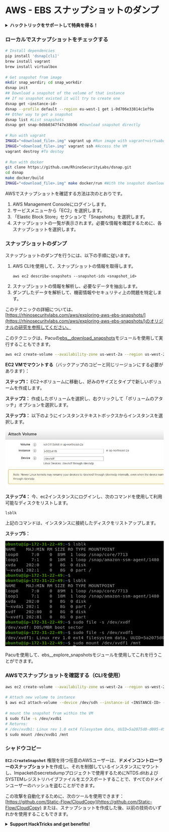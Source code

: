 # AWS - EBS スナップショットのダンプ

<details>

<summary><strong>ハックトリックをサポートして特典を得る！</strong></summary>

* **HackTricks** で **会社の広告を見たい場合や、最新バージョンの PEASS を入手したい場合、または HackTricks を PDF でダウンロードしたい場合は、[**サブスクリプションプラン**](https://github.com/sponsors/carlospolop) をチェックしてください！
* [**公式の PEASS & HackTricks スワッグ**](https://peass.creator-spring.com) を手に入れましょう
* [**The PEASS Family**](https://opensea.io/collection/the-peass-family) を見つけて、独占的な [**NFT**](https://opensea.io/collection/the-peass-family) のコレクションを発見しましょう
* 💬 [**Discord グループ**](https://discord.gg/hRep4RUj7f) または [**Telegram グループ**](https://t.me/peass) に参加するか、**Twitter** 🐦 [**@carlospolopm**](https://twitter.com/carlospolopm) をフォローしてください。
* **ハッキングのトリックを共有するには、** [**HackTricks**](https://github.com/carlospolop/hacktricks) と [**HackTricks Cloud**](https://github.com/carlospolop/hacktricks-cloud) の GitHub リポジトリに PR を提出してください。

</details>

### ローカルでスナップショットをチェックする
```bash
# Install dependencies
pip install 'dsnap[cli]'
brew install vagrant
brew install virtualbox

# Get snapshot from image
mkdir snap_wordir; cd snap_workdir
dsnap init
## Download a snapshot of the volume of that instance
## If no snapshot existed it will try to create one
dsnap get <instance-id>
dsnap --profile default --region eu-west-1 get i-0d706e33814c1ef9a
## Other way to get a snapshot
dsnap list #List snapshots
dsnap get snap-0dbb0347f47e38b96 #Download snapshot directly

# Run with vagrant
IMAGE="<download_file>.img" vagrant up #Run image with vagrant+virtuabox
IMAGE="<download_file>.img" vagrant ssh #Access the VM
vagrant destroy #To destoy

# Run with docker
git clone https://github.com/RhinoSecurityLabs/dsnap.git
cd dsnap
make docker/build
IMAGE="<download_file>.img" make docker/run #With the snapshot downloaded
```
AWSでスナップショットを確認する方法は次のとおりです。

1. AWS Management Consoleにログインします。
2. サービスメニューから「EC2」を選択します。
3. 「Elastic Block Store」セクションで「Snapshots」を選択します。
4. スナップショットの一覧が表示されます。必要な情報を確認するために、各スナップショットを選択します。

### スナップショットのダンプ

スナップショットのダンプを行うには、以下の手順に従います。

1. AWS CLIを使用して、スナップショットの情報を取得します。
   ```
   aws ec2 describe-snapshots --snapshot-ids <snapshot_id>
   ```
2. スナップショットの情報を解析し、必要なデータを抽出します。
3. ダンプしたデータを解析して、機密情報やセキュリティ上の問題を特定します。

このテクニックの詳細については、[https://rhinosecuritylabs.com/aws/exploring-aws-ebs-snapshots/](https://rhinosecuritylabs.com/aws/exploring-aws-ebs-snapshots/)のオリジナルの研究を参照してください。

このテクニックは、Pacuの[ebs\_\_download\_snapshots](https://github.com/RhinoSecurityLabs/pacu/wiki/Module-Details#ebs\_\_download\_snapshots)モジュールを使用して実行することもできます。
```bash
aws ec2 create-volume --availability-zone us-west-2a --region us-west-2  --snapshot-id  snap-0b49342abd1bdcb89
```
**EC2 VMでマウントする**（バックアップのコピーと同じリージョンにする必要があります）：

**ステップ1：** EC2→ボリュームに移動し、好みのサイズとタイプで新しいボリュームを作成します。

**ステップ2：** 作成したボリュームを選択し、右クリックして「ボリュームのアタッチ」オプションを選択します。

**ステップ3：** 以下のようにインスタンステキストボックスからインスタンスを選択します。

![](<../../../../.gitbook/assets/image (6) (1) (1).png>)

**ステップ4：** 今、ec2インスタンスにログインし、次のコマンドを使用して利用可能なディスクをリストします。
```
lsblk
```
上記のコマンドは、インスタンスに接続したディスクをリストアップします。

**ステップ5：**

![](<../../../../.gitbook/assets/image (59).png>)

Pacuを使用して、ebs\_\_explore\_snapshotsモジュールを使用してこれを行うことができます。

### AWSでスナップショットを確認する（CLIを使用）
```bash
aws ec2 create-volume --availability-zone us-west-2a --region us-west-2 --snapshot-id <snap-0b49342abd1bdcb89>

# Attach new volume to instance
$ aws ec2 attach-volume --device /dev/sdh --instance-id <INSTANCE-ID> --volume-id <VOLUME-ID>

# mount the snapshot from within the VM
$ sudo file -s /dev/xvdb1
# Returns:
# /dev/xvdb1: Linux rev 1.0 ext4 filesystem data, UUID=5a2075d0-d095-4511-bef9-802fd8a7610e, volume name "cloudimg-rootfs" (extents) (large files) (huge files)
$ sudo mount /dev/xvdb1 /mnt
```
### シャドウコピー

**`EC2:CreateSnapshot`** 権限を持つ任意のAWSユーザーは、**ドメインコントローラーのスナップショット**を作成し、それを制御しているインスタンスにマウントし、Impacketのsecretsdumpプロジェクトで使用するためにNTDS.ditおよびSYSTEMレジストリハイブファイルをエクスポートすることで、すべてのドメインユーザーのハッシュを盗むことができます。

この攻撃を自動化するために、次のツールを使用できます：[https://github.com/Static-Flow/CloudCopy](https://github.com/Static-Flow/CloudCopy) または、スナップショットを作成した後、以前の技術のいずれかを使用することもできます。

<details>

<summary><strong>Support HackTricks and get benefits!</strong></summary>

* **HackTricksで会社を宣伝したい**場合や、**最新バージョンのPEASSを入手したい**場合は、[**SUBSCRIPTION PLANS**](https://github.com/sponsors/carlospolop)をチェックしてください！
* [**公式PEASS＆HackTricksグッズ**](https://peass.creator-spring.com)を手に入れる
* [**The PEASS Family**](https://opensea.io/collection/the-peass-family)を見つけて、独占的な[**NFT**](https://opensea.io/collection/the-peass-family)のコレクションを発見する
* 💬 [**Discordグループ**](https://discord.gg/hRep4RUj7f)または[**telegramグループ**](https://t.me/peass)に参加するか、**Twitter**で私をフォローする 🐦 [**@carlospolopm**](https://twitter.com/carlospolopm)
* **ハッキングのトリックを共有する**ために、[**HackTricks**](https://github.com/carlospolop/hacktricks)と[**HackTricks Cloud**](https://github.com/carlospolop/hacktricks-cloud)のGitHubリポジトリにPRを提出する。

</details>
